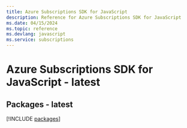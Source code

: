 ```yaml
---
title: Azure Subscriptions SDK for JavaScript
description: Reference for Azure Subscriptions SDK for JavaScript
ms.date: 04/15/2024
ms.topic: reference
ms.devlang: javascript
ms.service: subscriptions
---
```

# Azure Subscriptions SDK for JavaScript - latest
## Packages - latest
[!INCLUDE [packages](subscriptions-index.md)]